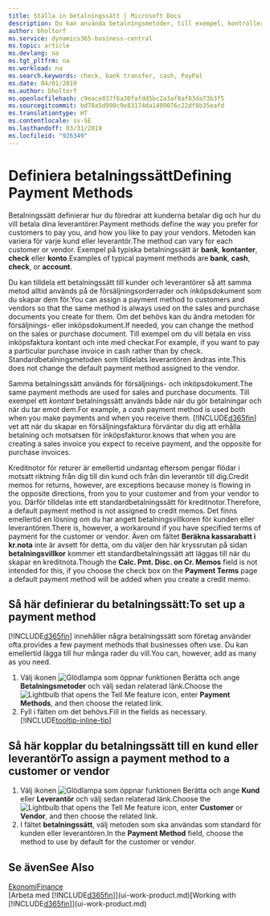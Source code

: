 ```yaml
---
title: Ställa in betalningssätt | Microsoft Docs
description: Du kan använda betalningsmetoder, till exempel, kontrollera, banköverföring, kontant eller PayPal, för att ange hur försäljnings- och inköpsfakturor ska betalas.
author: bholtorf
ms.service: dynamics365-business-central
ms.topic: article
ms.devlang: na
ms.tgt_pltfrm: na
ms.workload: na
ms.search.keywords: check, bank transfer, cash, PayPal
ms.date: 04/01/2019
ms.author: bholtorf
ms.openlocfilehash: c9eace037f6a30fafdd5bc2a3af0af83da73b3f5
ms.sourcegitcommit: bd78a5d990c9e83174da1409076c22df8b35eafd
ms.translationtype: HT
ms.contentlocale: sv-SE
ms.lasthandoff: 03/31/2019
ms.locfileid: "926349"
---
```

# <a name="defining-payment-methods"></a><span data-ttu-id="f4ebf-103">Definiera betalningssätt</span><span class="sxs-lookup"><span data-stu-id="f4ebf-103">Defining Payment Methods</span></span>
<span data-ttu-id="f4ebf-104">Betalningssätt definierar hur du föredrar att kunderna betalar dig och hur du vill betala dina leverantörer.</span><span class="sxs-lookup"><span data-stu-id="f4ebf-104">Payment methods define the way you prefer for customers to pay you, and how you like to pay your vendors.</span></span> <span data-ttu-id="f4ebf-105">Metoden kan variera för varje kund eller leverantör.</span><span class="sxs-lookup"><span data-stu-id="f4ebf-105">The method can vary for each customer or vendor.</span></span> <span data-ttu-id="f4ebf-106">Exempel på typiska betalningssätt är **bank**, **kontanter**, **check** eller **konto**.</span><span class="sxs-lookup"><span data-stu-id="f4ebf-106">Examples of typical payment methods are **bank**, **cash**, **check**, or **account**.</span></span> 

<span data-ttu-id="f4ebf-107">Du kan tilldela ett betalningssätt till kunder och leverantörer så att samma metod alltid används på de försäljningsorderrader och inköpsdokument som du skapar dem för.</span><span class="sxs-lookup"><span data-stu-id="f4ebf-107">You can assign a payment method to customers and vendors so that the same method is always used on the sales and purchase documents you create for them.</span></span> <span data-ttu-id="f4ebf-108">Om det behövs kan du ändra metoden för försäljnings- eller inköpsdokument.</span><span class="sxs-lookup"><span data-stu-id="f4ebf-108">If needed, you can change the method on the sales or purchase document.</span></span> <span data-ttu-id="f4ebf-109">Till exempel om du vill betala en viss inköpsfaktura kontant och inte med checkar.</span><span class="sxs-lookup"><span data-stu-id="f4ebf-109">For example, if you want to pay a particular purchase invoice in cash rather than by check.</span></span> <span data-ttu-id="f4ebf-110">Standardbetalningsmetoden som tilldelats leverantören ändras inte.</span><span class="sxs-lookup"><span data-stu-id="f4ebf-110">This does not change the default payment method assigned to the vendor.</span></span>

<span data-ttu-id="f4ebf-111">Samma betalningssätt används för försäljnings- och inköpsdokument.</span><span class="sxs-lookup"><span data-stu-id="f4ebf-111">The same payment methods are used for sales and purchase documents.</span></span> <span data-ttu-id="f4ebf-112">Till exempel ett _kontant_ betalningssätt används både när du gör betalningar och när du tar emot dem.</span><span class="sxs-lookup"><span data-stu-id="f4ebf-112">For example, a _cash_ payment method is used both when you make payments and when you receive them.</span></span> [!INCLUDE[d365fin](includes/d365fin_md.md)] <span data-ttu-id="f4ebf-113">vet att när du skapar en försäljningsfaktura förväntar du dig att erhålla betalning och motsatsen för inköpsfakturor.</span><span class="sxs-lookup"><span data-stu-id="f4ebf-113">knows that when you are creating a sales invoice you expect to receive payment, and the opposite for purchase invoices.</span></span> 

<span data-ttu-id="f4ebf-114">Kreditnotor för returer är emellertid undantag eftersom pengar flödar i motsatt riktning från dig till din kund och från din leverantör till dig.</span><span class="sxs-lookup"><span data-stu-id="f4ebf-114">Credit memos for returns, however, are exceptions because money is flowing in the opposite directions, from you to your customer and from your vendor to you.</span></span> <span data-ttu-id="f4ebf-115">Därför tilldelas inte ett standardbetalningssätt för kreditnotor.</span><span class="sxs-lookup"><span data-stu-id="f4ebf-115">Therefore, a default payment method is not assigned to credit memos.</span></span> <span data-ttu-id="f4ebf-116">Det finns emellertid en lösning om du har angett betalningsvillkoren för kunden eller leverantören.</span><span class="sxs-lookup"><span data-stu-id="f4ebf-116">There is, however, a workaround if you have specified terms of payment for the customer or vendor.</span></span> <span data-ttu-id="f4ebf-117">Även om fältet **Beräkna kassarabatt i kr.nota** inte är avsett för detta, om du väljer den här kryssrutan på sidan **betalningsvillkor** kommer ett standardbetalningssätt att läggas till när du skapar en kreditnota.</span><span class="sxs-lookup"><span data-stu-id="f4ebf-117">Though the **Calc. Pmt. Disc. on Cr. Memos** field is not intended for this, if you choose the check box on the **Payment Terms** page a default payment method will be added when you create a credit memo.</span></span>

## <a name="to-set-up-a-payment-method"></a><span data-ttu-id="f4ebf-118">Så här definierar du betalningssätt:</span><span class="sxs-lookup"><span data-stu-id="f4ebf-118">To set up a payment method</span></span>
[!INCLUDE[d365fin](includes/d365fin_md.md)] <span data-ttu-id="f4ebf-119">innehåller några betalningssätt som företag använder ofta.</span><span class="sxs-lookup"><span data-stu-id="f4ebf-119">provides a few payment methods that businesses often use.</span></span> <span data-ttu-id="f4ebf-120">Du kan emellertid lägga till hur många rader du vill.</span><span class="sxs-lookup"><span data-stu-id="f4ebf-120">You can, however, add as many as you need.</span></span>

1. <span data-ttu-id="f4ebf-121">Välj ikonen ![Glödlampa som öppnar funktionen Berätta](media/ui-search/search_small.png "Berätta vad du vill göra") och ange **Betalningsmetoder** och välj sedan relaterad länk.</span><span class="sxs-lookup"><span data-stu-id="f4ebf-121">Choose the ![Lightbulb that opens the Tell Me feature](media/ui-search/search_small.png "Tell me what you want to do") icon, enter **Payment Methods**, and then choose the related link.</span></span>
2. <span data-ttu-id="f4ebf-122">Fyll i fälten om det behövs.</span><span class="sxs-lookup"><span data-stu-id="f4ebf-122">Fill in the fields as necessary.</span></span> [!INCLUDE[tooltip-inline-tip](includes/tooltip-inline-tip_md.md)]

## <a name="to-assign-a-payment-method-to-a-customer-or-vendor"></a><span data-ttu-id="f4ebf-123">Så här kopplar du betalningssätt till en kund eller leverantör</span><span class="sxs-lookup"><span data-stu-id="f4ebf-123">To assign a payment method to a customer or vendor</span></span>
1. <span data-ttu-id="f4ebf-124">Välj ikonen ![Glödlampa som öppnar funktionen Berätta](media/ui-search/search_small.png "Berätta vad du vill göra") och ange **Kund** eller **Leverantör** och välj sedan relaterad länk.</span><span class="sxs-lookup"><span data-stu-id="f4ebf-124">Choose the ![Lightbulb that opens the Tell Me feature](media/ui-search/search_small.png "Tell me what you want to do") icon, enter **Customer** or **Vendor**, and then choose the related link.</span></span>
2. <span data-ttu-id="f4ebf-125">I fältet **betalningssätt**, välj metoden som ska användas som standard för kunden eller leverantören.</span><span class="sxs-lookup"><span data-stu-id="f4ebf-125">In the **Payment Method** field, choose the method to use by default for the customer or vendor.</span></span>

## <a name="see-also"></a><span data-ttu-id="f4ebf-126">Se även</span><span class="sxs-lookup"><span data-stu-id="f4ebf-126">See Also</span></span>
[<span data-ttu-id="f4ebf-127">Ekonomi</span><span class="sxs-lookup"><span data-stu-id="f4ebf-127">Finance</span></span>](finance.md)  
<span data-ttu-id="f4ebf-128">[Arbeta med [!INCLUDE[d365fin](includes/d365fin_md.md)]](ui-work-product.md)</span><span class="sxs-lookup"><span data-stu-id="f4ebf-128">[Working with [!INCLUDE[d365fin](includes/d365fin_md.md)]](ui-work-product.md)</span></span>  
